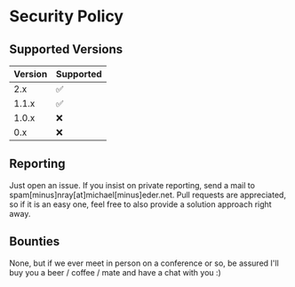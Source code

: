 # Security Policy

## Supported Versions

| Version | Supported          |
| ------- | ------------------ |
| 2.x     | :white_check_mark: |
| 1.1.x   | :white_check_mark: |
| 1.0.x   | :x:                |
| 0.x     | :x:                |

## Reporting

Just open an issue. If you insist on private reporting, send a mail to spam[minus]nray[at]michael[minus]eder.net.
Pull requests are appreciated, so if it is an easy one, feel free to also provide a solution approach right away.

## Bounties

None, but if we ever meet in person on a conference or so, be assured I'll buy you a beer / coffee / mate and have a chat with you :)